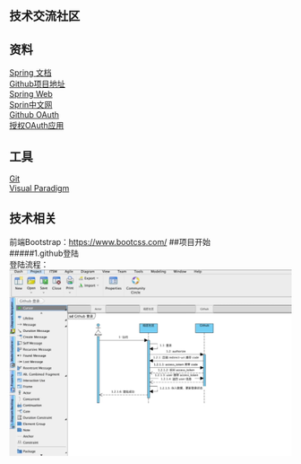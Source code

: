 ## 技术交流社区 

## 资料
[Spring 文档](https://spring.io/guides )   
[Github项目地址](https://github.com/dingchuankun/community_Srpingboot )   
[Spring Web](https://spring.io/guides/gs/serving-web-content/)  
[Sprin中文网](https://www.springcloud.cc/spring-reference.html)    
[Github OAuth](https://developer.github.com/apps/building-github-apps/creating-a-github-app/)   
[授权OAuth应用](https://developer.github.com/apps/building-oauth-apps/authorizing-oauth-apps/)
## 工具
[Git](https://git-scm.com/ )  
[Visual Paradigm](https://www.visual-paradigm.com/cn/download/community.jsp)
## 技术相关
前端Bootstrap：https://www.bootcss.com/
##项目开始  
#####1.github登陆  
登陆流程：   
 ![image](https://github.com/dingchuankun/community_Srpingboot/blob/master/github%E7%99%BB%E9%99%86.jpg)